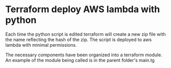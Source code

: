 # Terraform deploy AWS lambda with python

Each time the python script is edited terraform will create a new zip file with the name reflecting the hash of the zip. The script is deployed to aws lambda with minimal permissions.

The necessary components have been organized into a terraform module. An example of the module being called is in the parent folder's main.tg
